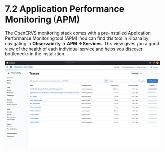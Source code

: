 # 7.2 Application Performance Monitoring (APM)

The OpenCRVS monitoring stack comes with a pre-installed Application Performance Monitoring tool (APM). You can find this tool in Kibana by navigating to **Observability -> APM -> Services**. This view gives you a good view of the health of each individual service and helps you discover bottlenecks in the installation.

![](<../../.gitbook/assets/image (3).png>)

